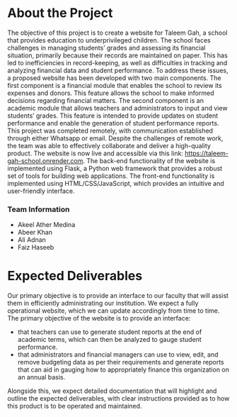 # About the Project

The objective of this project is to create a website for Taleem Gah, a school that provides education to underprivileged children. The school faces challenges in managing students’ grades and assessing its financial situation, primarily because their records are maintained on paper. This has led to inefficiencies in record-keeping, as well as difficulties in tracking and analyzing financial data and student performance. To address these issues, a proposed website has been developed with two main components. The first component is a financial module that enables the school to review its expenses and donors. This feature allows the school to make informed decisions regarding financial matters. The second component is an academic module that allows teachers and administrators to input and view students’ grades. This feature is intended to provide updates on student performance and enable the generation of student performance reports. This project was completed remotely, with communication established through either Whatsapp or email. Despite the challenges of remote work, the team was able to effectively collaborate
and deliver a high-quality product. The website is now live and accessible via this link: https://taleem-gah-school.onrender.com. The back-end functionality of the website is implemented using Flask, a Python web framework that provides a robust set of tools for building web applications. The front-end functionality is implemented using HTML/CSS/JavaScript, which provides an intuitive and user-friendly interface.

### Team Information

- Akeel Ather Medina
- Abeer Khan
- Ali Adnan
- Faiz Haseeb

# Expected Deliverables

Our primary objective is to provide an interface to our faculty that will assist them in efficiently
administrating our institution.
We expect a fully operational website, which we can update accordingly from time to time. The
primary objective of the website is to provide an interface:
- that teachers can use to generate student reports at the end of academic terms, which can then be analyzed to gauge student performance.
- that administrators and financial managers can use to view, edit, and remove budgeting data as per their requirements and generate reports that can aid in gauging how to appropriately finance this organization on an annual basis.

Alongside this, we expect detailed documentation that will highlight and outline the expected
deliverables, with clear instructions provided as to how this product is to be operated and maintained.
